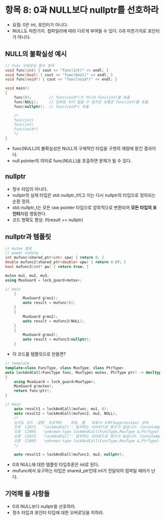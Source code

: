 # 항목 8: 0과 NULL보다 nullptr를 선호하라

* 요점: 0은 int, 포인터가 아니다.
* NULL도 마찬가지. 컴파일러에 따라 다르게 부여될 수 있다. 0과 마찬가지로 포인터가 아니다.

## NULL의 불확실성 예시

```cpp
// func 오버로딩 함수 정의
void func(int) { cout << "func(int)" << endl; }
void func(bool) { cout << "func(bool)" << endl; }
void func(void*) { cout << "func(void*)" << endl; }

void main()
{
    func(0);        // func(void*)가 아니라 func(int)를 호출
    func(NULL);     // 컴파일 되지 않을 수 있지만 보통은 func(int)를 호출.
    func(nullptr);  // func(void*) 호출

    /*
    func(int)
    func(int)
    func(void*)
    */
}
```

* func(NULL)의 불확실성은 NULL의 구체적인 타입을 구현의 재량에 맡긴 결과이다.
* null pointer의 의미로 func(NULL)을 호출하면 문제가 될 수 있다.

## nullptr

* 정수 타입이 아니다.
* nullptr의 실제 타입은 std::nullptr_t이고 이는 다시 nullptr의 타입으로 정의되는 순환 정의.
* std::nullptr_t는 모든 raw pointer 타입으로 암묵적으로 변환되어 **모든 타입의 포인터**처럼 행동한다.
* 코드 명확도 향상. if(result == nullptr)

## nullptr과 템플릿

```cpp
// mutex 활용
// power coding
int mufunc(shared_ptr<int> spw) { return 0; }
double mufunc2(shared_ptr<double> upw) { return 0.0f; }
bool mufunc3(int* pw) { return true; }

mutex mu1, mu2, mu3;
using MuxGuard = lock_guard<mutex>;

// main
    {
        MuxGuard g(mu1);
        auto result = mufunc(0);
    }
    {
        MuxGuard g(mu2);
        auto result = mufunc2(NULL);
    }
    {
        MuxGuard g(mu3);
        auto result = mufunc3(nullptr);
    }
```

* 이 코드를 템플릿으로 만들면?

```cpp
// template
template<class FuncType, class MuxType, class PtrType>
auto lockAndCall(FuncType func, MuxType& mutex, PtrType ptr) -> decltype(func(ptr))
{
    using MuxGuard = lock_guard<MuxType>;
    MuxGuard g(mutex);
    return func(ptr);
}

// main
    auto result1 = lockAndCall(mufunc, mu1, 0);
    auto result2 = lockAndCall(mufunc2, mu2, NULL);
    /*
    심각도	코드	설명	프로젝트	파일	줄	비표시 오류(Suppression) 상태
    오류	C2672	'lockAndCall': 일치하는 오버로드된 함수가 없습니다.	ConsoleApplication2	c:\work\test\consoleapplication2\consoleapplication2\소스.cpp	52	
    오류	C2893	'unknown-type lockAndCall(FuncType,MuxType &,PtrType)' 함수 템플릿을 특수화하지 못했습니다.	ConsoleApplication2	c:\work\test\consoleapplication2\consoleapplication2\소스.cpp	52	
    오류	C2672	'lockAndCall': 일치하는 오버로드된 함수가 없습니다.	ConsoleApplication2	c:\work\test\consoleapplication2\consoleapplication2\소스.cpp	53	
    오류	C2893	'unknown-type lockAndCall(FuncType,MuxType &,PtrType)' 함수 템플릿을 특수화하지 못했습니다.	ConsoleApplication2	c:\work\test\consoleapplication2\consoleapplication2\소스.cpp	53	
    */

    auto result3 = lockAndCall(mufunc3, mu3, nullptr);
```

* 0과 NULL에 대한 템플릿 타입추론은 int로 된다.
* mufunc에서 요구하는 타입은 shared_ptr<int>인데 int가 전달되어 컴파일 에러가 난다.

## 기억해 둘 사항들

* 0과 NULL보다 nullptr을 선호하라.
* 정수 타입과 포인터 타입에 대한 오버로딩을 피하라.